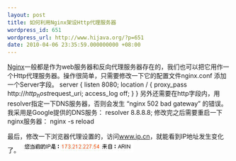 ```yaml
---
layout: post
title: 如何利用Nginx架设Http代理服务器
wordpress_id: 651
wordpress_url: http://www.hijava.org/?p=651
date: 2010-04-06 23:35:59.000000000 +08:00
---
```

<a href="http://zh.wikipedia.org/zh-cn/Nginx" target="_blank">Nginx</a>一般都是作为web服务器和反向代理服务器存在的，我们也可以把它用作一个Http代理服务器。操作很简单，只需要修改一下它的配置文件nginx.conf 添加一个Server字段。
	server {
	    listen 8080;
	    location / {
	    proxy_pass http://$http_host$request_uri;
	    access_log off;
	    }
	}
另外还需要在http字段内，用resolver指定一下DNS服务器，否则会发生 “nginx 502 bad gateway” 的错误。我采用是Google提供的DNS服务：
	resolver 8.8.8.8;
修改完之后需要重启一下nginx服务器：
	nginx -s reload

最后，修改一下浏览器代理设置的，访问<a href="http://www.ip.cn" target="_blank">www.ip.cn</a>，就能看到IP地址发生变化了。
<a href="/uploads/2010/04/ip.jpg"><img class="alignnone size-full wp-image-656" title="ip" src="/uploads/2010/04/ip.jpg" alt="" width="252" height="27" /></a>
